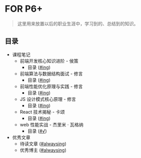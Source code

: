 # FOR P6+

> 这里用来放置以后的职业生涯中，学习到的、总结到的知识。

## 目录

- 课程笔记
  - 前端开发核心知识进阶 - 侯策
    - 目录 (<a href="./课程笔记/前端开发核心知识进阶 - 侯策/目录.md">#ing</a>)
  - 前端算法与数据结构面试 - 修言
    - 目录 (<a href="./课程笔记/前端算法与数据结构面试 - 修言/目录.md">#ing</a>)
  - 前端性能优化原理与实践 - 修言
    - 目录 (<a href="./课程笔记/前端性能优化原理与实践 - 修言/目录.md">#ing</a>)
  - JS 设计模式核心原理 - 修言
    - 目录 (<a href="./课程笔记/JS 设计模式核心原理 - 修言/目录.md">#ing</a>)
  - React 技术揭秘 - 卡颂
    - 目录 (<a href="./课程笔记/React 技术揭秘 - 卡颂/目录.md">#ing</a>)
  - web 性能实战 - 杰里米 · 瓦格纳
    - 目录 (<a href="./课程笔记/web 性能实战 - 杰里米·瓦格纳/目录.md">#√</a>)
- 优秀文章
  - 待读文章 ([#alwaysing](./优秀文章/待读文章.md))
  - 优秀博主 ([#alwaysing](./优秀文章/优秀博主.md))
